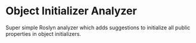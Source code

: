 # Object Initializer Analyzer

Super simple Roslyn analyzer which adds suggestions to initialize all public properties in object initializers.

